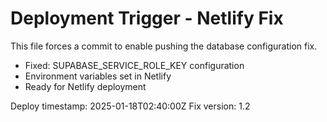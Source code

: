 # Deployment Trigger - Netlify Fix

This file forces a commit to enable pushing the database configuration fix.

- Fixed: SUPABASE_SERVICE_ROLE_KEY configuration
- Environment variables set in Netlify
- Ready for Netlify deployment

Deploy timestamp: 2025-01-18T02:40:00Z
Fix version: 1.2
